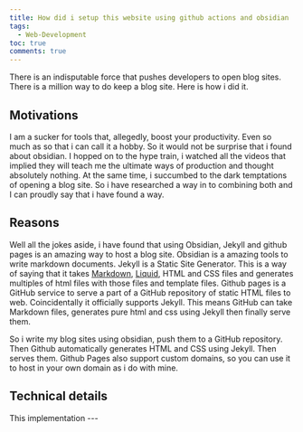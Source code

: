 ```yaml
---
title: How did i setup this website using github actions and obsidian
tags:
  - Web-Development
toc: true
comments: true
---
```

There is an indisputable force that pushes developers to open blog sites. There is a million way to do keep a blog site. Here is how i did it.

## Motivations
I am a sucker for tools that, allegedly, boost your productivity. Even so much as so that i can call it a hobby. So it would not be surprise that i found about obsidian. I hopped on to the hype train, i watched all the videos that implied they will teach me the ultimate ways of production and thought absolutely nothing. At the same time, i succumbed to the dark temptations of opening a blog site. So i have researched a way in to combining both and I can proudly say that i have found a way.
## Reasons
Well all the jokes aside, i have found that using Obsidian, Jekyll and github pages is an amazing way to host a blog site. Obsidian is a amazing tools to write markdown documents. Jekyll is a Static Site Generator. This is a way of saying that it takes [Markdown](https://daringfireball.net/projects/markdown/), [Liquid](https://github.com/Shopify/liquid/wiki), HTML and CSS files and generates multiples of html files with those files and template files. Github pages is a GitHub service to serve a part of a GitHub repository of static HTML files to web. Coincidentally it officially supports Jekyll. This means GitHub can take Markdown files, generates pure html and css using Jekyll then finally serve them.

So i write my blog sites using obsidian, push them to a GitHub repository. Then Github automatically generates HTML and CSS using Jekyll. Then serves them. Github Pages also support custom domains, so you can use it to host in your own domain as i do with mine. 

## Technical details
This implementation --- 